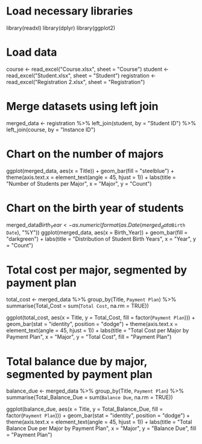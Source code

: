 # Load necessary libraries
library(readxl)
library(dplyr)
library(ggplot2)

# Load data
course <- read_excel("Course.xlsx", sheet = "Course")
student <- read_excel("Student.xlsx", sheet = "Student")
registration <- read_excel("Registration 2.xlsx", sheet = "Registration")

# Merge datasets using left join
merged_data <- registration %>%
  left_join(student, by = "Student ID") %>%
  left_join(course, by = "Instance ID")

# Chart on the number of majors
ggplot(merged_data, aes(x = Title)) +
  geom_bar(fill = "steelblue") +
  theme(axis.text.x = element_text(angle = 45, hjust = 1)) +
  labs(title = "Number of Students per Major", x = "Major", y = "Count")

# Chart on the birth year of students
merged_data$Birth_Year <- as.numeric(format(as.Date(merged_data$`Birth Date`), "%Y"))
ggplot(merged_data, aes(x = Birth_Year)) +
  geom_bar(fill = "darkgreen") +
  labs(title = "Distribution of Student Birth Years", x = "Year", y = "Count")

# Total cost per major, segmented by payment plan
total_cost <- merged_data %>%
  group_by(Title, `Payment Plan`) %>%
  summarise(Total_Cost = sum(`Total Cost`, na.rm = TRUE))

ggplot(total_cost, aes(x = Title, y = Total_Cost, fill = factor(`Payment Plan`))) +
  geom_bar(stat = "identity", position = "dodge") +
  theme(axis.text.x = element_text(angle = 45, hjust = 1)) +
  labs(title = "Total Cost per Major by Payment Plan", x = "Major", y = "Total Cost", fill = "Payment Plan")

# Total balance due by major, segmented by payment plan
balance_due <- merged_data %>%
  group_by(Title, `Payment Plan`) %>%
  summarise(Total_Balance_Due = sum(`Balance Due`, na.rm = TRUE))

ggplot(balance_due, aes(x = Title, y = Total_Balance_Due, fill = factor(`Payment Plan`))) +
  geom_bar(stat = "identity", position = "dodge") +
  theme(axis.text.x = element_text(angle = 45, hjust = 1)) +
  labs(title = "Total Balance Due per Major by Payment Plan", x = "Major", y = "Balance Due", fill = "Payment Plan")

